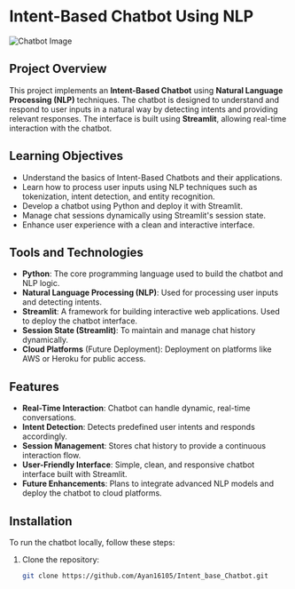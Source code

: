 # Intent-Based Chatbot Using NLP

![Chatbot Image](assets/chatbot-image.png)  <!-- Update with the correct path to your PNG image -->

## Project Overview

This project implements an **Intent-Based Chatbot** using **Natural Language Processing (NLP)** techniques. The chatbot is designed to understand and respond to user inputs in a natural way by detecting intents and providing relevant responses. The interface is built using **Streamlit**, allowing real-time interaction with the chatbot.

## Learning Objectives

- Understand the basics of Intent-Based Chatbots and their applications.
- Learn how to process user inputs using NLP techniques such as tokenization, intent detection, and entity recognition.
- Develop a chatbot using Python and deploy it with Streamlit.
- Manage chat sessions dynamically using Streamlit's session state.
- Enhance user experience with a clean and interactive interface.

## Tools and Technologies

- **Python**: The core programming language used to build the chatbot and NLP logic.
- **Natural Language Processing (NLP)**: Used for processing user inputs and detecting intents.
- **Streamlit**: A framework for building interactive web applications. Used to deploy the chatbot interface.
- **Session State (Streamlit)**: To maintain and manage chat history dynamically.
- **Cloud Platforms** (Future Deployment): Deployment on platforms like AWS or Heroku for public access.

## Features

- **Real-Time Interaction**: Chatbot can handle dynamic, real-time conversations.
- **Intent Detection**: Detects predefined user intents and responds accordingly.
- **Session Management**: Stores chat history to provide a continuous interaction flow.
- **User-Friendly Interface**: Simple, clean, and responsive chatbot interface built with Streamlit.
- **Future Enhancements**: Plans to integrate advanced NLP models and deploy the chatbot to cloud platforms.

## Installation

To run the chatbot locally, follow these steps:

1. Clone the repository:
   ```bash
   git clone https://github.com/Ayan16105/Intent_base_Chatbot.git
   
